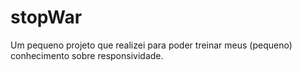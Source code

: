 # stopWar
 Um pequeno projeto que realizei para poder treinar meus (pequeno) conhecimento sobre responsividade.
